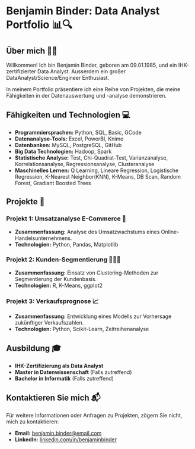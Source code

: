 # Benjamin Binder: Data Analyst Portfolio 📊🔍

## Über mich 🙋‍♂️

Willkommen! Ich bin Benjamin Binder, geboren am 09.01.1985, und ein IHK-zertifizierter Data Analyst.
Ausserdem ein großer DataAnalyst/Science/Engineer Enthusiast.

In meinem Portfolio präsentiere ich eine Reihe von Projekten, die meine Fähigkeiten in der Datenauswertung und -analyse demonstrieren.

## Fähigkeiten und Technologien 💻

- **Programmiersprachen:** Python, SQL, Basic, GCode
- **Datenanalyse-Tools:** Excel, PowerBI, Knime
- **Datenbanken:** MySQL, PostgreSQL, GitHub
- **Big Data Technologien:** Hadoop, Spark
- **Statistische Analyse:** Test, Chi-Quadrat-Test, Varianzanalyse, Korrelationsanalyse, Regressionsanalyse, Clusteranalyse
- **Maschinelles Lernen:** Q Learning, Lineare Regression, Logistische Regression, K-Nearest Neighbor(KNN), K-Means, DB Scan, Random Forest, Gradiant Boosted Trees

## Projekte 📁

### Projekt 1: Umsatzanalyse E-Commerce 🛒

- **Zusammenfassung:** Analyse des Umsatzwachstums eines Online-Handelsunternehmens.
- **Technologien:** Python, Pandas, Matplotlib

### Projekt 2: Kunden-Segmentierung 🧑‍🤝‍🧑

- **Zusammenfassung:** Einsatz von Clustering-Methoden zur Segmentierung der Kundenbasis.
- **Technologien:** R, K-Means, ggplot2

### Projekt 3: Verkaufsprognose 📈

- **Zusammenfassung:** Entwicklung eines Modells zur Vorhersage zukünftiger Verkaufszahlen.
- **Technologien:** Python, Scikit-Learn, Zeitreihenanalyse

## Ausbildung 🎓

- **IHK-Zertifizierung als Data Analyst**
- **Master in Datenwissenschaft** (Falls zutreffend)
- **Bachelor in Informatik** (Falls zutreffend)

## Kontaktieren Sie mich 📬

Für weitere Informationen oder Anfragen zu Projekten, zögern Sie nicht, mich zu kontaktieren:

- **Email:** [benjamin.binder@email.com](mailto:benjamin.binder@email.com)
- **LinkedIn:** [linkedin.com/in/benjaminbinder](https://linkedin.com/in/benjaminbinder)



